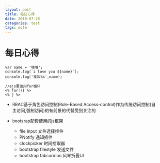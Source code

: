 ```yaml
---
layout: post
title: 每日心得
date: 2019-07-28
categories: test
tags: note
---
```


# 每日心得

```
var name = '嘻嘻';
console.log(`i love you ${name}`);
console.log('我叫%s',name);

//ejs里面用for循环
<% for(){ %>
<% } %>
```

- RBAC基于角色访问控制(Role-Based Access-control)作为传统访问控制(自主访问,强制访问)的有前景的代替受到关注的

- bootsrap配套使用的js框架
  - file input 文件选择控件
  - PNotify 通知插件
  - clockpicker 时间拾取器
  - bootstrap filestyle 发送文件
  - bootstrap tabcordion 风琴折叠UI